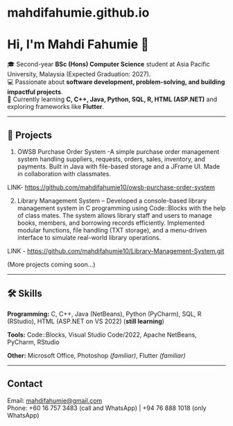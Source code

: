 # mahdifahumie.github.io
# Hi, I'm Mahdi Fahumie 👋  

🎓 Second-year **BSc (Hons) Computer Science** student at Asia Pacific University, Malaysia (Expected Graduation: 2027).  
💻 Passionate about **software development, problem-solving, and building impactful projects**.  
🌱 Currently learning **C, C++, Java, Python, SQL, R, HTML (ASP.NET)** and exploring frameworks like **Flutter**.  

---

## 🚀 Projects
1. OWSB Purchase Order System -A simple purchase order management system handling suppliers, requests, orders, sales, inventory, and payments. Built in Java with file-based storage and a JFrame UI. Made in collaboration with classmates.

LINK- https://github.com/mahdifahumie10/owsb-purchase-order-system

2. Library Management System – Developed a console-based library management system in C programming using Code::Blocks with the help of class mates. The system allows library staff and users to manage books, members, and borrowing records efficiently. Implemented modular functions, file handling (TXT storage), and a menu-driven interface to simulate real-world library operations.

LINK - https://github.com/mahdifahumie10/Library-Management-System.git

(More projects coming soon...)

---

## 🛠 Skills
**Programming:** C, C++, Java (NetBeans), Python (PyCharm), SQL, R (RStudio), HTML (ASP.NET on VS 2022) (**still learning**)

**Tools:** Code::Blocks, Visual Studio Code/2022, Apache NetBeans, PyCharm, RStudio  

**Other:** Microsoft Office, Photoshop *(familiar)*, Flutter *(familiar)*  

---

## Contact
Email: [mahdifahumie@gmail.com](mailto:mahdifahumie@gmail.com)  
 Phone: +60 16 757 3483 (call and WhatsApp) | +94 76 888 1018 (only WhatsApp)
